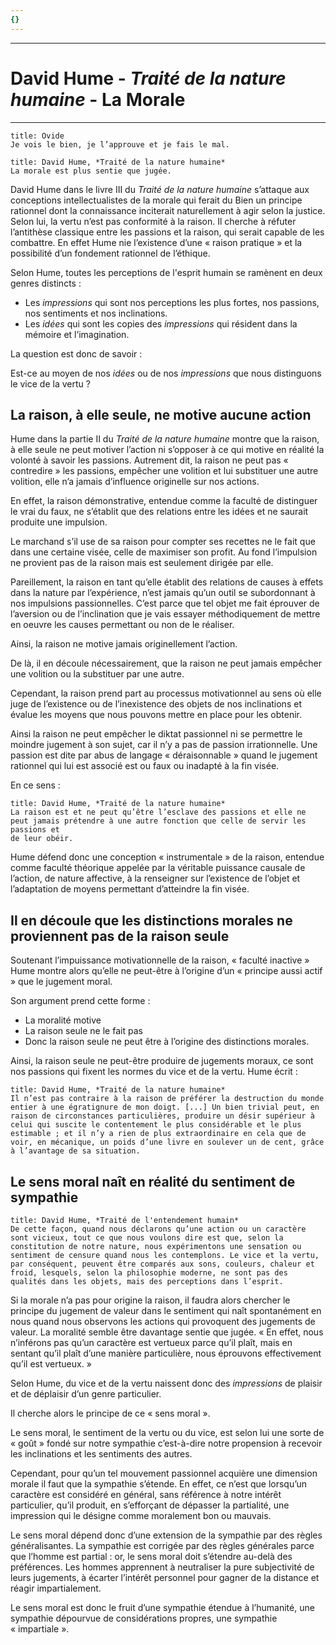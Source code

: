 ```yaml
---
{}
---
```

***
# David Hume - *Traité de la nature humaine* - La Morale 
***
```ad-quote
title: Ovide
Je vois le bien, je l’approuve et je fais le mal.

```

```ad-quote
title: David Hume, *Traité de la nature humaine*
La morale est plus sentie que jugée.

```

David Hume dans le livre III du *Traité de la nature humaine* s’attaque aux conceptions intellectualistes de la morale qui ferait du Bien un principe rationnel dont la connaissance inciterait naturellement à agir selon la justice. Selon lui, la vertu n’est pas conformité à la raison. Il cherche à réfuter l’antithèse classique entre les passions et la raison, qui serait capable de les combattre. En effet Hume nie l’existence d’une « raison pratique » et la possibilité d’un fondement rationnel de l’éthique.

Selon Hume, toutes les perceptions de l'esprit humain se ramènent en deux genres distincts : 
- Les *impressions* qui sont nos perceptions les plus fortes, nos passions, nos sentiments et nos inclinations.
- Les *idées* qui sont les copies des *impressions* qui résident dans la mémoire et l’imagination.

La question est donc de savoir : 

Est-ce au moyen de nos *idées* ou de nos *impressions* que nous distinguons le vice de la vertu ? 

## La raison, à elle seule, ne motive aucune action 

Hume dans la partie II du *Traité de la nature humaine* montre que la raison, à elle seule ne peut motiver l’action ni s’opposer à ce qui motive en réalité la volonté à savoir les passions. Autrement dit, la raison ne peut pas « contredire » les passions, empêcher une volition et lui substituer une autre volition, elle n’a jamais d’influence originelle sur nos actions.

En effet, la raison démonstrative, entendue comme la faculté de distinguer le vrai du faux, ne s’établit que des relations entre les idées et ne saurait produite une impulsion.

Le marchand s’il use de sa raison pour compter ses recettes ne le fait que dans une certaine visée, celle de maximiser son profit. Au fond l’impulsion ne provient pas de la raison mais est seulement dirigée par elle.

Pareillement, la raison en tant qu’elle établit des relations de causes à effets dans la nature par l’expérience, n’est jamais qu’un outil se subordonnant à nos impulsions passionnelles. C’est parce que tel objet me fait éprouver de l’aversion ou de l’inclination que je vais essayer méthodiquement de mettre en oeuvre les causes permettant ou non de le réaliser.

Ainsi, la raison ne motive jamais originellement l’action.

De là, il en découle nécessairement, que la raison ne peut jamais empêcher une volition ou la substituer par une autre.

Cependant, la raison prend part au processus motivationnel au sens où elle juge de l’existence ou de l’inexistence des objets de nos inclinations et évalue les moyens que nous pouvons mettre en place pour les obtenir.

Ainsi la raison ne peut empêcher le diktat passionnel ni se permettre le moindre jugement à son sujet, car il n’y a pas de passion irrationnelle. Une passion est dite par abus de langage « déraisonnable » quand le jugement rationnel qui lui est associé est ou faux ou inadapté à la fin visée.

En ce sens :

```ad-quote
title: David Hume, *Traité de la nature humaine*
La raison est et ne peut qu’être l’esclave des passions et elle ne peut jamais prétendre à une autre fonction que celle de servir les passions et
de leur obéir. 

```

Hume défend donc une conception « instrumentale » de la raison, entendue comme faculté théorique appelée par la véritable puissance causale de l’action, de nature affective, à la renseigner sur l’existence de l’objet et l’adaptation de moyens permettant d’atteindre la fin visée.

## Il en découle que les distinctions morales ne proviennent pas de la raison seule

Soutenant l’impuissance motivationnelle de la raison, « faculté inactive » Hume montre alors qu’elle ne peut-être à l’origine d’un « principe aussi actif » que le jugement moral.

Son argument prend cette forme : 

- La moralité motive
- La raison seule ne le fait pas 
- Donc la raison seule ne peut être à l’origine des distinctions morales.

Ainsi, la raison seule ne peut-être produire de jugements moraux, ce sont nos passions qui fixent les normes du vice et de la vertu. Hume écrit : 

```ad-quote
title: David Hume, *Traité de la nature humaine*
Il n’est pas contraire à la raison de préférer la destruction du monde entier à une égratignure de mon doigt. [...] Un bien trivial peut, en raison de circonstances particulières, produire un désir supérieur à celui qui suscite le contentement le plus considérable et le plus estimable ; et il n’y a rien de plus extraordinaire en cela que de voir, en mécanique, un poids d’une livre en soulever un de cent, grâce à l’avantage de sa situation.

```

## Le sens moral naît en réalité du sentiment de sympathie 

```ad-quote
title: David Hume, *Traité de l'entendement humain*
De cette façon, quand nous déclarons qu’une action ou un caractère sont vicieux, tout ce que nous voulons dire est que, selon la constitution de notre nature, nous expérimentons une sensation ou sentiment de censure quand nous les contemplons. Le vice et la vertu, par conséquent, peuvent être comparés aux sons, couleurs, chaleur et froid, lesquels, selon la philosophie moderne, ne sont pas des qualités dans les objets, mais des perceptions dans l’esprit.

```

Si la morale n’a pas pour origine la raison, il faudra alors chercher le principe du jugement de valeur dans le sentiment qui naît spontanément en nous quand nous observons les actions qui provoquent des jugements de valeur. La moralité semble être davantage sentie que jugée. « En effet, nous n’inférons pas qu’un caractère est vertueux parce qu’il plaît, mais en sentant qu’il plaît d’une manière particulière, nous éprouvons effectivement qu’il est vertueux. »

Selon Hume, du vice et de la vertu naissent donc des *impressions* de plaisir et de déplaisir d’un genre particulier.

Il cherche alors le principe de ce « sens moral ».

Le sens moral, le sentiment de la vertu ou du vice, est selon lui une sorte de « goût » fondé sur notre sympathie c’est-à-dire notre propension à recevoir les inclinations et les sentiments des autres. 

Cependant, pour qu’un tel mouvement passionnel acquière une dimension morale il faut que la sympathie s’étende.  En effet, ce n’est que lorsqu’un caractère est considéré en général, sans référence à notre intérêt particulier, qu’il produit, en s’efforçant de dépasser la partialité, une impression qui le désigne comme moralement bon ou mauvais.

Le sens moral dépend donc d’une extension de la sympathie par des règles généralisantes. La sympathie est corrigée par des règles générales parce que l’homme est partial : or, le sens moral doit s’étendre au-delà des préférences. Les hommes apprennent à neutraliser la pure subjectivité de leurs jugements, à écarter l’intérêt personnel pour gagner de la distance et réagir impartialement. 

Le sens moral est donc le fruit d’une sympathie étendue à l’humanité, une sympathie dépourvue de considérations propres, une sympathie « impartiale ».






















